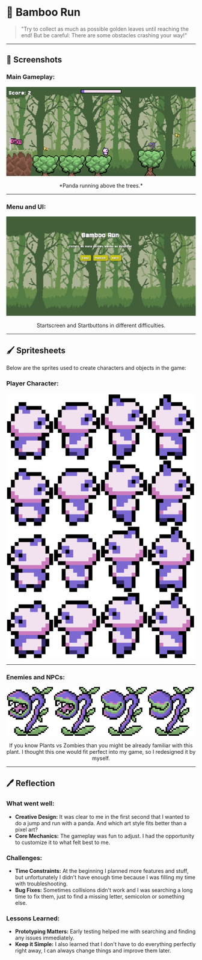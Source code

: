 # 🐼 **Bamboo Run** 

> "Try to collect as much as possible golden leaves until reaching the end! But be careful: There are some obstacles crashing your way!"

---

## 📸 **Screenshots**

### Main Gameplay:
<div style="text-align: center;">
  <img src="Frame 2.png" alt="Gameplay Screenshot" width="600">
  <p>*Panda running above the trees.*</p>
</div>

---

### Menu and UI:
<div style="text-align: center;">
  <img src="Frame 1.png" alt="Menu UI Screenshot" width="600">
  <p>Startscreen and Startbuttons in different difficulties.</p>
</div>

---

## 🖌️ **Spritesheets**
Below are the sprites used to create characters and objects in the game:

### Player Character:
<div style="text-align: center;">
  <img src="PandaWalking.png" alt="Player Spritesheet" width="500">
</div>

---

### Enemies and NPCs:
<div style="text-align: center;">
  <img src="Plant.png" alt="Enemy Spritesheet" width="500">
  <p>If you know Plants vs Zombies than you might be already familiar with this plant. I thought this one would fit perfect into my game, so I redesigned it by myself.</p>
</div>

---

## 🖊️ **Reflection**

### What went well:
- **Creative Design:** It was clear to me in the first second that I wanted to do a jump and run with a panda. And which art style fits better than a pixel art?
- **Core Mechanics:** The gameplay was fun to adjust. I had the opportunity to customize it to what felt best to me.

### Challenges:
- **Time Constraints:** At the beginning I planned more features and stuff, but unfortunately I didn't have enough time because I was filling my time with troubleshooting.
- **Bug Fixes:** Sometimes collisions didn't work and I was searching a long time to fix them, just to find a missing letter, semicolon or something else.

### Lessons Learned:
- **Prototyping Matters:** Early testing helped me with searching and finding any issues immediately.
- **Keep it Simple:** I also learned that I don't have to do everything perfectly right away, I can always change things and improve them later.
